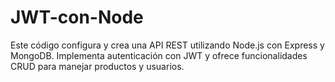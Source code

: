 # JWT-con-Node
Este código configura y crea una API REST utilizando Node.js con Express y MongoDB. Implementa autenticación con JWT y ofrece funcionalidades CRUD para manejar productos y usuarios.
